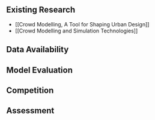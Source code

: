 ## Existing Research

- [[Crowd Modelling, A Tool for Shaping Urban Design]]
- [[Crowd Modelling and Simulation Technologies]]
## Data Availability

## Model Evaluation

## Competition

## Assessment

